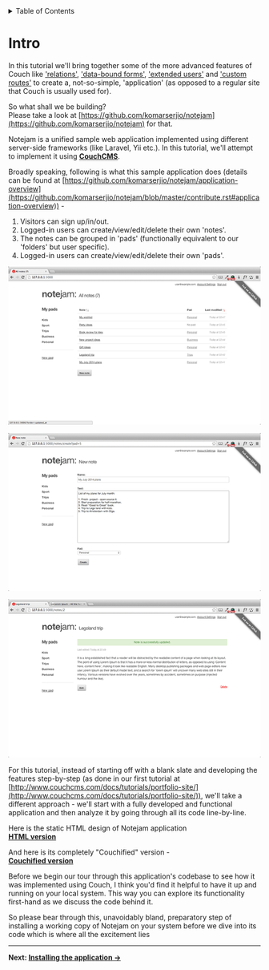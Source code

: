 <details><summary>Table of Contents</summary>

* [Intro](https://github.com/trendoman/Midware/tree/main/tutorials/Notejam-App/01-Intro.md#intro)
* [Installing the application](https://github.com/trendoman/Midware/tree/main/tutorials/Notejam-App/02-Installing-the-application.md#installing-the-application)
* [Code Walkthrough](https://github.com/trendoman/Midware/tree/main/tutorials/Notejam-App/03-Code-Walkthrough.md#code-walkthrough)
   * [Notes](https://github.com/trendoman/Midware/tree/main/tutorials/Notejam-App/04-Notes.md#notes)
   * [Routes](https://github.com/trendoman/Midware/tree/main/tutorials/Notejam-App/05-Routes.md#routes)
   * [Filters](https://github.com/trendoman/Midware/tree/main/tutorials/Notejam-App/06-Filters.md#filters)
   * [Controller](https://github.com/trendoman/Midware/tree/main/tutorials/Notejam-App/07-Controller.md#controller)
   * [Views](https://github.com/trendoman/Midware/tree/main/tutorials/Notejam-App/08-Views.md#views)
       1. [List view](./09-List-View.md#views--notes-list-view)
       2. [Page view](https://github.com/trendoman/Midware/tree/main/tutorials/Notejam-App/10-Page-View.md#views--notes-page-view)
       3. [Create view](https://github.com/trendoman/Midware/tree/main/tutorials/Notejam-App/11-Create-View.md#views--notes-create-view)
       4. [Create view (with pad)](https://github.com/trendoman/Midware/tree/main/tutorials/Notejam-App/12-Create-View-(with-Pad).md#views--notes-create-view-with-pad)
       5. [Edit view](https://github.com/trendoman/Midware/tree/main/tutorials/Notejam-App/14-Edit-View.md#views--notes-edit-view)
       6. [Delete view](https://github.com/trendoman/Midware/tree/main/tutorials/Notejam-App/15-Delete-View.md#views--notes-delete-view)
   * [Pads](https://github.com/trendoman/Midware/tree/main/tutorials/Notejam-App/16-Pads.md#pads)
   * [Users](https://github.com/trendoman/Midware/tree/main/tutorials/Notejam-App/17-Users.md#users)
* [Wrapping up..](https://github.com/trendoman/Midware/tree/main/tutorials/Notejam-App/18-Wrapping-up.md#wrapping-up)
</details>

# Intro

In this tutorial we'll bring together some of the more advanced features of Couch like ['relations'](http://www.couchcms.com/docs/concepts/relationships.html), ['data-bound forms'](http://www.couchcms.com/docs/concepts/databound-forms.html), ['extended users'](https://github.com/trendoman/Midware/tree/main/concepts/Extended-Users#extended-users) and ['custom routes'](https://github.com/trendoman/Midware/tree/main/concepts/Custom-Routes#custom-routes) to create a, not-so-simple, 'application' (as opposed to a regular site that Couch is usually used for).

So what shall we be building?\
Please take a look at [https://github.com/komarserjio/notejam](https://github.com/komarserjio/notejam) for that.

Notejam is a unified sample web application implemented using different server-side frameworks (like Laravel, Yii etc.). In this tutorial, we'll attempt to implement it using [**CouchCMS**](https://github.com/CouchCMS/CouchCMS).

Broadly speaking, following is what this sample application does (details can be found at [https://github.com/komarserjio/notejam/application-overview](https://github.com/komarserjio/notejam/blob/master/contribute.rst#application-overview)) -

1. Visitors can sign up/in/out.
2. Logged-in users can create/view/edit/delete their own 'notes'.
3. The notes can be grouped in 'pads' (functionally equivalent to our 'folders' but user specific).
4. Logged-in users can create/view/edit/delete their own 'pads'.

![](img/1.png)

![](img/2.png)

![](img/3.png)

For this tutorial, instead of starting off with a blank slate and developing the features step-by-step (as done in our first tutorial at [http://www.couchcms.com/docs/tutorials/portfolio-site/](http://www.couchcms.com/docs/tutorials/portfolio-site/)), we'll take a different approach - we'll start with a fully developed and functional application and then analyze it by going through all its code line-by-line.

Here is the static HTML design of Notejam application\
[**HTML version**](Notejam-static-HTML.zip)

And here is its completely "Couchified" version -\
[**Couchified version**](Notejam-Couchified.zip)

Before we begin our tour through this application's codebase to see how it was implemented using Couch, I think you'd find it helpful to have it up and running on your local system. This way you can explore its functionality first-hand as we discuss the code behind it.

So please bear through this, unavoidably bland, preparatory step of installing a working copy of Notejam on your system before we dive into its code which is where all the excitement lies

---

**Next: [Installing the application →](https://github.com/trendoman/Midware/tree/main/tutorials/Notejam-App/02-Installing-the-application.md#installing-the-application)**
